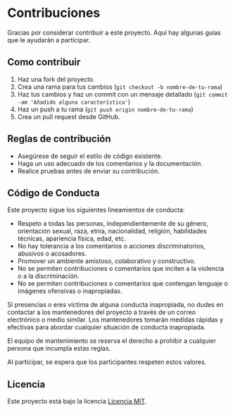# Contribuciones

Gracias por considerar contribuir a este proyecto. Aquí hay algunas guías que le ayudarán a participar.

## Como contribuir

1. Haz una fork del proyecto.
2. Crea una rama para tus cambios (`git checkout -b nombre-de-tu-rama`)
3. Haz tus cambios y haz un commit con un mensaje detallado (`git commit -am 'Añadido alguna característica'`)
4. Haz un push a tu rama (`git push origin nombre-de-tu-rama`)
5. Crea un pull request desde GitHub.

## Reglas de contribución

- Asegúrese de seguir el estilo de código existente.
- Haga un uso adecuado de los comentarios y la documentación.
- Realice pruebas antes de enviar su contribución.

## Código de Conducta

Este proyecto sigue los siguientes lineamientos de conducta:

- Respeto a todas las personas, independientemente de su género, orientación sexual, raza, etnia, nacionalidad, religión, habilidades técnicas, apariencia física, edad, etc.
- No hay tolerancia a los comentarios o acciones discriminatorios, abusivos o acosadores.
- Promover un ambiente amistoso, colaborativo y constructivo.
- No se permiten contribuciones o comentarios que inciten a la violencia o a la discriminación.
- No se permiten contribuciones o comentarios que contengan lenguaje o imágenes ofensivas o inapropiadas.

Si presencias o eres víctima de alguna conducta inapropiada, no dudes en contactar a los mantenedores del proyecto a través de un correo electrónico o medio similar. Los mantenedores tomarán medidas rápidas y efectivas para abordar cualquier situación de conducta inapropiada.

El equipo de mantenimiento se reserva el derecho a prohibir a cualquier persona que incumpla estas reglas.

Al participar, se espera que los participantes respeten estos valores.

## Licencia

Este proyecto está bajo la licencia [Licencia MIT](./LICENSE.md).
